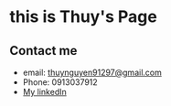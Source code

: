 # this is Thuy's Page
## Contact me
* email: thuynguyen91297@gmail.com
* Phone: 0913037912
* [My linkedIn](https://www.linkedin.com/in/th%E1%BB%A7y-nguy%E1%BB%85n-a77178171/)
